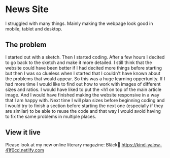 # News Site

I struggled with many things. Mainly making the webpage look good in mobile, tablet and desktop. 

## The problem

I started out with a sketch. Then I started coding. After a few hours I decited to go back to the sketch and make it more detailed. I still think that the website could have been better if I had decited more things before starting but then I was so clueless when I started that I couldn't have known about the problems that would appear. So this was a huge learning oppertunity. 
If I had more time I would like to find out how to work with images of different sizes and ratios. I would have liked to put the <h1 on top of the main article image. And I would have finished making the website responsive in a way that I am happy with. 
Next time I will plan sizes before beginning coding and I would try to finish a section before starting the next one (especially if they are similar) to be able to reuse the code and that way I would avoid having to fix the same problems in multiple places. 

## View it live

Please look at my new online literary magazine: Bläck🖤
https://kind-yalow-41f0cd.netlify.com
